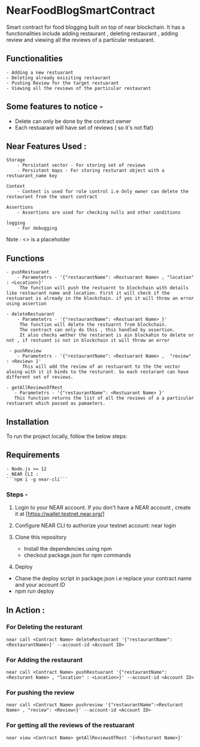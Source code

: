 # NearFoodBlogSmartContract
Smart contract for food blogging built on top of near blockchain.
It has a functionalities include adding restaurant , deleting restaurant , adding review and viewing all the reviews of a particular restuarant.


## Functionalities 
    - Adding a new restuarant
    - Deleting already exisiting restaurant
    - Pushing Review for the target restuarant
    - Viewing all the reviews of the particular restaurant

## Some features to notice - 
 - Delete can only be done by the contract owner
 - Each restuarant will have set of reviews ( so it's not flat)

## Near Features Used :
    Storage 
        - Persistant vector - For storing set of reviews
        - Persistant maps - For storing resturant object with a restuarant_name key
    
    Context
        - Context is used for role control i.e Only owner can delete the restaurant from the smart contract

    Assertions
        - Assertions are used for checking nulls and other conditions
    
    logging
        - For debugging
    

Note :  <> is a placeholder

## Functions

    - pushRestuarant 
        - Parametetrs - '{"restaurantName": <Restuarant Name> , "location" : <Location>}' 
         The function will push the restuarnt to blockchain with details like restaurant name and location. First it will check if the restuarant is already in the blockchain. if yes it will throw an error using assertion
        
    - deleteRestuarant 
        - Parametetrs - '{"restaurantName": <Restuarant Name> }' 
         The function will delete the restuarnt from blockchain.
         The contract can only do this , this handled by assertion.
         It also checks wether the restarant is ain blockahin to delete or not , if restuant is not in blockchain it will throw an error

     - pushReview 
        - Parametetrs - '{"restaurantName": <Restuarant Name> ,  "review" : <Review> }' 
          This will add the review of an restuarant to the the vector aloing with it it binds to the resturant. So each restarant can have different set of reviews.
        
    - getAllReviewsOfRest
       - Parametetrs - '{"restaurantName": <Restuarant Name> }' 
       This function returns the list of all the reviews of a a particular restuarant which passed as pamaeters.
 

## Installation

To run the project locally, follow the below steps:


## Requirements
    - Node.js >= 12
    - NEAR CLI :
    ```npm i -g near-cli```

### Steps -
1) Login to your NEAR account.
If you don't have a NEAR account , create it at [https://wallet.testnet.near.org/]

2) Configure NEAR CLI to authorize your testnet account:
    near login

3) Clone this repository
    - Install the dependencies using npm
    - checkout package.json for npm commands

4) Deploy 
  - Chane the deploy script in package.json i.e replace your contract name and your account ID
  - npm run deploy



## In Action :

### For Deleting the resturant  

```near call <Contract Name> deleteRestuarant '{"restaurantName":<RestaurantName>}' --account-id <Account ID>```

### For Adding the restaurant  
```near call <Contract Name> pushRestuarant '{"restaurantName": <Resturant Name> , "location" : <Location>}' --account-id <Account ID>```

### For pushing the review  
```near call <Contract Name> pushreview '{"restaurantName":<Resturant Name> , "review": <Review>}' --account-id <Account ID>```

### For getting all the reviews of the restuarant   
```near view <Contract Name> getAllReviewsOfRest '{<Resturant Name>}'``` 
